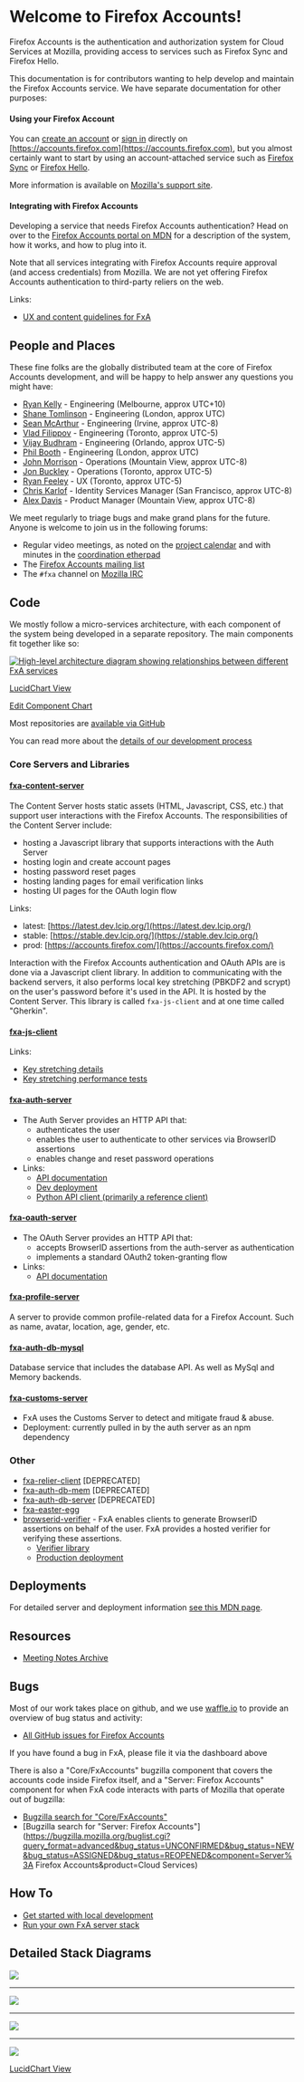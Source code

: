 # Welcome to Firefox Accounts!

Firefox Accounts is the authentication and authorization system for Cloud
Services at Mozilla, providing access to services such as Firefox Sync and
Firefox Hello.

This documentation is for contributors wanting to help develop and maintain
the Firefox Accounts service.  We have separate documentation for other purposes:

#### Using your Firefox Account

You can [create an account](https://accounts.firefox.com/signup) or
[sign in](https://accounts.firefox.com/signin) directly on [https://accounts.firefox.com](https://accounts.firefox.com),
but you almost certainly want to start by using an account-attached service such as
[Firefox Sync](https://www.mozilla.org/en-US/firefox/sync/)
or [Firefox Hello](https://www.mozilla.org/en-US/firefox/hello/).

More information is available on [Mozilla's support site](https://support.mozilla.org/en-US/kb/access-mozilla-services-firefox-accounts).


#### Integrating with Firefox Accounts

Developing a service that needs Firefox Accounts authentication?  Head on over to the [Firefox Accounts portal on MDN](https://developer.mozilla.org/docs/Mozilla/Tech/Firefox_Accounts) for a description of the system, how it works, and how to plug into it.

Note that all services integrating with Firefox Accounts require approval (and access credentials)
from Mozilla.  We are not yet offering Firefox Accounts authentication to third-party reliers
on the web.

Links:

* [UX and content guidelines for FxA](https://developer.mozilla.org/en-US/docs/Mozilla/Tech/Firefox_Accounts/UX_guidelines)

## People and Places

These fine folks are the globally distributed team at the core of Firefox Accounts
development, and will be happy to help answer any questions you might have:

* [Ryan Kelly](https://github.com/rfk) - Engineering (Melbourne, approx UTC+10)
* [Shane Tomlinson](https://github.com/shane-tomlinson/) - Engineering (London, approx UTC)
* [Sean McArthur](https://github.com/seanmonstar) - Engineering (Irvine, approx UTC-8)
* [Vlad Filippov](https://github.com/vladikoff) - Engineering (Toronto, approx UTC-5)
* [Vijay Budhram](https://github.com/vbudhram) - Engineering (Orlando, approx UTC-5)
* [Phil Booth](https://github.com/philbooth) - Engineering (London, approx UTC)
* [John Morrison](https://github.com/jrgm) - Operations (Mountain View, approx UTC-8)
* [Jon Buckley](https://github.com/jbuck) - Operations (Toronto, approx UTC-5)
* [Ryan Feeley](https://github.com/rfeeley) - UX (Toronto, approx UTC-5)
* [Chris Karlof](https://github.com/ckarlof) - Identity Services Manager (San Francisco, approx UTC-8)
* [Alex Davis](https://github.com/davismtl) - Product Manager (Mountain View, approx UTC-8)

We meet regularly to triage bugs and make grand plans for the future.  Anyone is welcome to
join us in the following forums:

* Regular video meetings, as noted on the [project calendar](https://www.google.com/calendar/embed?src=mozilla.com_urbkla6jvphpk1t8adi5c12kic%40group.calendar.google.com) and with minutes in the [coordination etherpad](https://id.etherpad.mozilla.org/fxa-engineering-coordination)
* The [Firefox Accounts mailing list](https://mail.mozilla.org/listinfo/dev-fxacct)
* The `#fxa` channel on [Mozilla IRC](https://wiki.mozilla.org/IRC)


## Code

We mostly follow a micro-services architecture, with each component of the system
being developed in a separate repository.  The main components fit together like so:

[![High-level architecture diagram showing relationships between different FxA services](https://www.lucidchart.com/publicSegments/view/8760a3b3-77d1-4390-bc9b-e9ab309eca0f/image.png)](https://www.lucidchart.com/publicSegments/view/8760a3b3-77d1-4390-bc9b-e9ab309eca0f/image.png)

[LucidChart View](https://www.lucidchart.com/invitations/accept/625ede3e-e619-4ed4-a78c-3c0c894003bc)

[Edit Component Chart](https://www.lucidchart.com/documents/edit/677146e7-0fb8-4486-99a7-7eacaa16b6be/0)

Most repositories are [available via GitHub](https://github.com/mozilla?utf8=%E2%9C%93&query=fxa)

You can read more about the [details of our development process](/dev-process/)

### Core Servers and Libraries

#### [fxa-content-server](https://github.com/mozilla/fxa-content-server)

The Content Server hosts static assets (HTML, Javascript, CSS, etc.) that support user interactions with the Firefox Accounts. The responsibilities of the Content Server include:

  - hosting a Javascript library that supports interactions with the Auth Server
  - hosting login and create account pages
  - hosting password reset pages
  - hosting landing pages for email verification links
  - hosting UI pages for the OAuth login flow

Links:

  - latest: [https://latest.dev.lcip.org/](https://latest.dev.lcip.org/)
  - stable: [https://stable.dev.lcip.org/](https://stable.dev.lcip.org/)
  - prod: [https://accounts.firefox.com/](https://accounts.firefox.com/)

Interaction with the Firefox Accounts authentication and OAuth APIs are is done via a Javascript client library. In addition to communicating with the backend servers, it also performs local key stretching (PBKDF2 and scrypt) on the user's password before it's used in the API. It is hosted by the Content Server. This library is called `fxa-js-client` and at one time called "Gherkin".

#### [fxa-js-client](https://github.com/mozilla/fxa-js-client)

Links:

- [Key stretching details](https://wiki.mozilla.org/Identity/AttachedServices/KeyServerProtocol#Client-Side_Key_Stretching)
- [Key stretching performance tests](https://wiki.mozilla.org/Identity/AttachedServices/Key_Stretching_Performance_Tests)

#### [fxa-auth-server](https://github.com/mozilla/fxa-auth-server)

- The Auth Server provides an HTTP API that:
    - authenticates the user
    - enables the user to authenticate to other services via BrowserID assertions
    - enables change and reset password operations
- Links:
    - [API documentation](https://github.com/mozilla/fxa-auth-server/blob/master/docs/api.md)
    - [Dev deployment](https://github.com/mozilla/fxa-auth-server#dev-deployment)
    - [Python API client (primarily a reference client)](https://github.com/warner/picl-spec-crypto)

#### [fxa-oauth-server](https://github.com/mozilla/fxa-oauth-server)
- The OAuth Server provides an HTTP API that:
    - accepts BrowserID assertions from the auth-server as authentication
    - implements a standard OAuth2 token-granting flow
- Links:
    - [API documentation](https://github.com/mozilla/fxa-oauth-server/blob/master/docs/api.md)
#### [fxa-profile-server](https://github.com/mozilla/fxa-profile-server)

A server to provide common profile-related data for a Firefox Account. Such as name, avatar, location, age, gender, etc.

#### [fxa-auth-db-mysql](https://github.com/mozilla/fxa-auth-db-mysql)

Database service that includes the database API. As well as MySql and Memory backends.

#### [fxa-customs-server](https://github.com/mozilla/fxa-customs-server)

- FxA uses the Customs Server to detect and mitigate fraud & abuse.
- Deployment: currently pulled in by the auth server as an npm dependency

### Other

- [fxa-relier-client](https://github.com/mozilla/fxa-relier-client) [DEPRECATED]
- [fxa-auth-db-mem](https://github.com/mozilla/fxa-auth-db-mem) [DEPRECATED]
- [fxa-auth-db-server](https://github.com/mozilla/fxa-auth-db-server) [DEPRECATED]
- [fxa-easter-egg](https://github.com/mozilla/fxa-easter-egg)
- [browserid-verifier](https://github.com/mozilla/browserid-verifier) - FxA enables clients to generate BrowserID assertions on behalf of the user. FxA provides a hosted verifier for verifying these assertions.
    - [Verifier library](https://github.com/mozilla/browserid-local-verify)
    - [Production deployment](https://verifier.accounts.firefox.com/v2)


## Deployments

For detailed server and deployment information [see this MDN page](https://developer.mozilla.org/en-US/docs/Mozilla/Tech/Firefox_Accounts/Introduction#Firefox_Accounts_deployments).

## Resources
 - [Meeting Notes Archive](https://wiki.mozilla.org/Identity/Firefox_Accounts/Meeting_Notes)

## Bugs

Most of our work takes place on github, and we use [waffle.io](https://waffle.io) to provide an overview of bug status and activity:

* [All GitHub issues for Firefox Accounts](https://waffle.io/mozilla/fxa)

If you have found a bug in FxA, please file it via the dashboard above

There is also a "Core/FxAccounts" bugzilla component that covers the accounts code inside Firefox itself, and a "Server: Firefox Accounts" component for when FxA code interacts with parts of Mozilla that operate out of bugzilla:

* [Bugzilla search for "Core/FxAccounts"](https://bugzilla.mozilla.org/buglist.cgi?query_format=advanced&bug_status=UNCONFIRMED&bug_status=NEW&bug_status=ASSIGNED&bug_status=REOPENED&component=FxAccounts&product=Core&list_id=12360036)
* [Bugzilla search for "Server: Firefox Accounts"](https://bugzilla.mozilla.org/buglist.cgi?query_format=advanced&bug_status=UNCONFIRMED&bug_status=NEW&bug_status=ASSIGNED&bug_status=REOPENED&component=Server%3A Firefox Accounts&product=Cloud Services)


## How To

* [Get started with local development](https://github.com/mozilla/fxa-local-dev)
* [Run your own FxA server stack](https://docs.services.mozilla.com/howtos/run-fxa.html)


## Detailed Stack Diagrams

[![](https://www.lucidchart.com/publicSegments/view/ef7d28eb-24b5-44c1-bef8-68238a8a3e2d/image.png)](https://www.lucidchart.com/publicSegments/view/ef7d28eb-24b5-44c1-bef8-68238a8a3e2d/image.png)

******

[![](https://www.lucidchart.com/publicSegments/view/b6e56b3b-81df-451c-868d-b0c2f95efa1e/image.png)](https://www.lucidchart.com/publicSegments/view/b6e56b3b-81df-451c-868d-b0c2f95efa1e/image.png)

******

[![](https://www.lucidchart.com/publicSegments/view/423659d0-530b-48f9-aa99-5ee7989f1ece/image.png)](https://www.lucidchart.com/publicSegments/view/423659d0-530b-48f9-aa99-5ee7989f1ece/image.png)

******

[![](https://www.lucidchart.com/publicSegments/view/ea28050a-024f-42bc-aa6c-023e8cf101e3/image.png)](https://www.lucidchart.com/publicSegments/view/ea28050a-024f-42bc-aa6c-023e8cf101e3/image.png)


[LucidChart View](https://www.lucidchart.com/documents/edit/677146e7-0fb8-4486-99a7-7eacaa16b6be/1)
